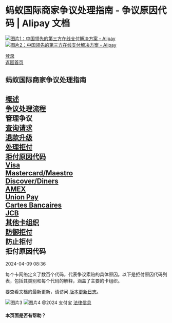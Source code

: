 蚂蚁国际商家争议处理指南 - 争议原因代码 | Alipay 文档
==================================================

[![图片1：中国领先的第三方在线支付解决方案 - Alipay](https://ac.alipay.com/storage/2024/3/26/d66c43c0-440d-4c97-9976-f2028a2c8c5e.svg) ![图片2：中国领先的第三方在线支付解决方案 - Alipay](https://ac.alipay.com/storage/2024/3/26/a48bd336-aea0-4f16-bf83-616eacbb4434.svg)](/docs/)

[登录](https://global.alipay.com/ilogin/account_login.htm?goto=https%3A%2F%2Fglobal.alipay.com%2Fdocs%2Fac%2Fdispute%2Freason_code)  
[返回首页](../../)

蚂蚁国际商家争议处理指南
-----------------------

[概述](/docs/ac/dispute/overview)  
[争议处理流程](/docs/ac/dispute/process)  
管理争议  
[查询请求](/docs/ac/dispute/retrieval_request)  
[退款升级](/docs/ac/dispute/escalation)  
[处理拒付](/docs/ac/dispute/handle_chargeback)  
[拒付原因代码](/docs/ac/dispute/reason_code)  
[Visa](/docs/ac/dispute/visa)  
[Mastercard/Maestro](/docs/ac/dispute/mastercard)  
[Discover/Diners](/docs/ac/dispute/diners)  
[AMEX](/docs/ac/dispute/amex)  
[Union Pay](/docs/ac/dispute/oc)  
[Cartes Bancaires](/docs/ac/dispute/cb)  
[JCB](/docs/ac/dispute/jcb)  
[其他卡组织](/docs/ac/dispute/cs)  
[防御拒付](/docs/ac/dispute/defend_chargeback)  
防止拒付  
拒付原因代码
------------

2024-04-09 08:36

每个卡网络定义了数百个代码，代表争议索赔的具体原因。以下是拒付原因代码列表，包括其类别和每个代码的解释，涵盖了主要的卡组织。

要查看文档的最新更新，请访问 [版本更新日志](https://global.alipay.com/docs/releasenotes)。

![图片3](https://ac.alipay.com/storage/2021/5/20/19b2c126-9442-4f16-8f20-e539b1db482a.png) ![图片4](https://ac.alipay.com/storage/2021/5/20/e9f3f154-dbf0-455f-89f0-b3d4e0c14481.png)
@2024 支付宝 [法律信息](https://global.alipay.com/docs/ac/platform/membership)  
#### 本页面是否有帮助？